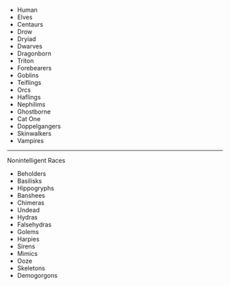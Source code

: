 - Human
- Elves
- Centaurs
- Drow
- Dryiad
- Dwarves
- Dragonborn
- Triton
- Forebearers
- Goblins
- Teiflings
- Orcs
- Haflings
- Nephilims
- Ghostborne
- Cat One
- Doppelgangers
- Skinwalkers
- Vampires
-----------------------------------------------------------------------
Nonintelligent Races
- Beholders
- Basilisks
- Hippogryphs
- Banshees
- Chimeras
- Undead
- Hydras
- Falsehydras
- Golems
- Harpies
- Sirens
- Mimics
- Ooze
- Skeletons
- Demogorgons